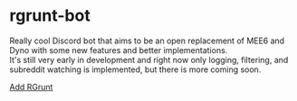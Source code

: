 # rgrunt-bot

Really cool Discord bot that aims to be an open replacement of MEE6 and Dyno with some new features and better implementations.  
It's still very early in development and right now only logging, filtering, and subreddit watching is implemented, but there is more coming soon.

[Add RGrunt](https://discord.com/api/oauth2/authorize?client_id=715364254383079455&permissions=268436608&scope=bot)